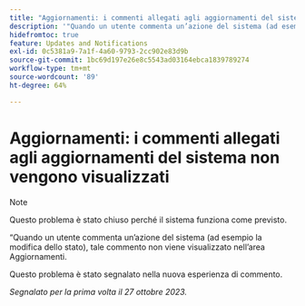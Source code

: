 ```yaml
---
title: "Aggiornamenti: i commenti allegati agli aggiornamenti del sistema non vengono visualizzati"
description: '"Quando un utente commenta un’azione del sistema (ad esempio la modifica dello stato), tale commento non viene visualizzato nell’area Aggiornamenti. ”'
hidefromtoc: true
feature: Updates and Notifications
exl-id: 0c5381a9-7a1f-4a60-9793-2cc902e83d9b
source-git-commit: 1bc69d197e26e8c5543ad03164ebca1839789274
workflow-type: tm+mt
source-wordcount: '89'
ht-degree: 64%

---
```


# Aggiornamenti: i commenti allegati agli aggiornamenti del sistema non vengono visualizzati

<!--

>[!NOTE]
>
>This issue has been closed because it is working as designed.

-->

>[!NOTE]
>
>Questo problema è stato chiuso perché il sistema funziona come previsto.

“Quando un utente commenta un’azione del sistema (ad esempio la modifica dello stato), tale commento non viene visualizzato nell’area Aggiornamenti.

Questo problema è stato segnalato nella nuova esperienza di commento.

_Segnalato per la prima volta il 27 ottobre 2023._
